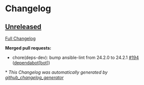 # Changelog

## [Unreleased](https://github.com/hifis-net/ansible-role-unattended-upgrades/tree/HEAD)

[Full Changelog](https://github.com/hifis-net/ansible-role-unattended-upgrades/compare/v3.3.0...HEAD)

**Merged pull requests:**

- chore\(deps-dev\): bump ansible-lint from 24.2.0 to 24.2.1 [\#194](https://github.com/hifis-net/ansible-role-unattended-upgrades/pull/194) ([dependabot[bot]](https://github.com/apps/dependabot))



\* *This Changelog was automatically generated by [github_changelog_generator](https://github.com/github-changelog-generator/github-changelog-generator)*
